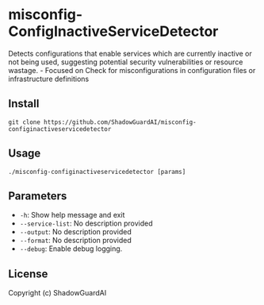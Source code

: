 # misconfig-ConfigInactiveServiceDetector
Detects configurations that enable services which are currently inactive or not being used, suggesting potential security vulnerabilities or resource wastage. - Focused on Check for misconfigurations in configuration files or infrastructure definitions

## Install
`git clone https://github.com/ShadowGuardAI/misconfig-configinactiveservicedetector`

## Usage
`./misconfig-configinactiveservicedetector [params]`

## Parameters
- `-h`: Show help message and exit
- `--service-list`: No description provided
- `--output`: No description provided
- `--format`: No description provided
- `--debug`: Enable debug logging.

## License
Copyright (c) ShadowGuardAI
